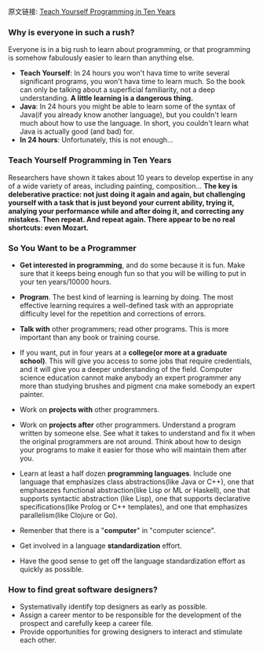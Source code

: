 原文链接: [Teach Yourself Programming in Ten Years](http://norvig.com/21-days.html)

### Why is everyone in such a rush?

Everyone is in a big rush to learn about programming, or that programming is somehow fabulously easier to learn than anything else.

- **Teach Yourself**: In 24 hours you won't hava time to write several significant programs, you won't hava time to learn much. So the book can only be talking about a superficial familiarity, not a deep understanding. **A little learning is a dangerous thing.**
- **Java**: In 24 hours you might be able to learn some of the syntax of Java(if you already know another language), but you couldn't learn much about how to use the language. In short, you couldn't learn what Java is actually good (and bad) for. 
- **In 24 hours**: Unfortunately, this is not enough...



### Teach Yourself Programming in Ten Years

Researchers have shown it takes about 10 years to develop expertise in any of a wide variety of areas, including painting, composition... **The key is deleberative practice: not just doing it again and again, but challenging yourself with a task that is just beyond your current ability, trying it, analying your performance while and after doing it, and correcting any mistakes. Then repeat. And repeat again. There appear to be no real shortcuts: even Mozart.**



### So You Want to be a Programmer

- **Get interested in programming**, and do some because it is fun. Make sure that it keeps being enough fun so that you will be willing to put in your ten years/10000 hours.

- **Program**. The best kind of learning is learning by doing. The most effective learning requires a well-defined task with an appropriate difficulty level for the repetition and corrections of errors.

- **Talk with** other programmers; read other programs. This is more important than any book or training course.

- If you want, put in four years at a **college(or more at a graduate school)**. This will give you access to some jobs that require credentials, and it will give you a deeper understanding of the field. Computer science education cannot make anybody an expert programmer any more than studying brushes and pigment cna make somebody an expert painter.

- Work on **projects with** other programmers.

- Work on **projects after** other programmers. Understand a program written by someone else. See what it takes to understand and fix it when the original programmers are not around. Think about how to design your programs to make it easier for those who will maintain them after you.

- Learn at least a half dozen **programming languages**. Include one language that emphasizes class abstractions(like Java or C++), one that emphasezes functional abstraction(like Lisp or ML or Haskell), one that supports syntactic abstraction (like Lisp), one that supports declarative specifications(like Prolog or C++ templates), and one that emphasizes parallelism(like Clojure or Go).

- Remenber that there is a "**computer**" in "computer science".

- Get involved in a language **standardization** effort.

- Have the good sense to get off the language standardization effort as quickly as possible.

  

### How to find great software designers?

- Systemativally identify top designers as early as possible.
- Assign a career mentor to be responsible for the development of the prospect and carefully keep a career file.
- Provide opportunities for growing designers to interact and stimulate each other.